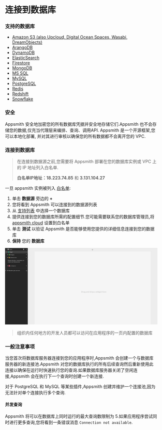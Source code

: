 # 连接到数据库

### 支持的数据库 <a href="#e6-94-af-e6-8c-81-e7-9a-84-e6-95-b0-e6-8d-ae-e5-ba-93" id="e6-94-af-e6-8c-81-e7-9a-84-e6-95-b0-e6-8d-ae-e5-ba-93"></a>

* [Amazon S3 (also Upcloud, Digital Ocean Spaces, Wasabi, DreamObjects)](https://docs.appsmith.com/reference/datasources/querying-amazon-s3)
* [ArangoDB](https://docs.appsmith.com/reference/datasources/querying-arango-db)
* [DynamoDB](https://docs.appsmith.com/reference/datasources/querying-dynamodb)
* [ElasticSearch](https://docs.appsmith.com/reference/datasources/querying-elasticsearch)
* [Firestore](https://docs.appsmith.com/reference/datasources/querying-firestore)
* [MongoDB](https://docs.appsmith.com/reference/datasources/querying-mongodb)
* [MS SQL](https://docs.appsmith.com/reference/datasources/querying-mssql)
* [MySQL](https://docs.appsmith.com/reference/datasources/querying-mysql)
* [PostgreSQL](https://docs.appsmith.com/reference/datasources/querying-postgres)
* [Redis](https://docs.appsmith.com/reference/datasources/querying-redis)
* [Redshift](https://docs.appsmith.com/reference/datasources/querying-redshift)
* [Snowflake](https://docs.appsmith.com/reference/datasources/querying-snowflake-db)

### 安全 <a href="#e5-ae-89-e5-85-a8" id="e5-ae-89-e5-85-a8"></a>

Appsmith 安全地加密您的所有数据库凭据并安全地存储它们.Appsmith 也不会存储您的数据,仅充当代理层来编排、查询、调用API. Appsmith 是一个开源框架,您可以本地化部署, 并对其进行审核以确保您的所有数据都不会离开您的 VPC.

### 连接到数据库 <a href="#e8bf9ee68ea5e588b0e695b0e68daee5ba93-1" id="e8bf9ee68ea5e588b0e695b0e68daee5ba93-1"></a>

> 在连接到数据源之前,您需要将 Appsmith 部署在您的数据库实例或 VPC 上的 IP 地址列入白名单.
>
> **白名单IP地址：18.223.74.85** 和 **3.131.104.27**

一旦 appsmith 实例被列入 [白名单](https://docs.appsmith.com/learning-and-resources/how-to-guides/aws-whitelist):

1. 单击 **数据源** 旁边的 **+**
2. 您将看到 Appsmith 可以连接到的数据源列表
3. 从 [支持列表](https://docs.appsmith.com/core-concepts/connecting-to-data-sources/connecting-to-databases#supported-databases) 中选择一个数据库
4. 提供连接到您的数据库所需的配置细节.您可能需要联系您的数据库管理员,将 [appsmith cloud](https://docs.appsmith.com/learning-and-resources/how-to-guides/aws-whitelist) 设置到白名单
5. 单击 **测试** 以验证 Appsmith 是否能够使用您提供的详细信息连接到您的数据库
6. **保持** 您的 **数据库**

![](../../../.gitbook/assets/链接到数据库-图1.gif)

> 组织内任何地方的开发人员都可以访问在应用程序的一页内配置的数据库

### 一般注意事项 <a href="#e4-b8-80-e8-88-ac-e6-b3-a8-e6-84-8f-e4-ba-8b-e9-a1-b9" id="e4-b8-80-e8-88-ac-e6-b3-a8-e6-84-8f-e4-ba-8b-e9-a1-b9"></a>

当您首次将数据库服务器连接到您的应用程序时,Appsmith 会创建一个与数据库服务器的新连接池.Appsmith 对您的数据库执行的所有后续查询然后重新使用此连接以确保在运行时快速执行您的查询.如果数据库服务器关闭了空闲连接,Appsmith 会在执行下一个查询时创建一个新连接.

对于 PostgreSQL 和 MySQL 等某些插件,Appsmith 创建并维护一个连接池,因为无法针对单个连接执行多个查询.

#### 并发查询 <a href="#e5-b9-b6-e5-8f-91-e6-9f-a5-e8-af-a2" id="e5-b9-b6-e5-8f-91-e6-9f-a5-e8-af-a2"></a>

Appsmith 将可以在数据库上同时运行的最大查询数限制为 5.如果应用程序尝试同时进行更多查询,您将看到一条错误消息 `Connection not available`.
